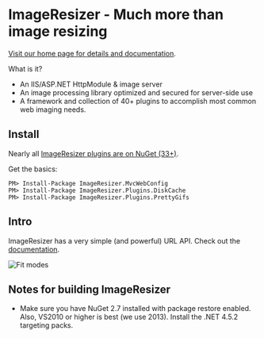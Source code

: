 # ImageResizer - Much more than image resizing

[Visit our home page for details and documentation](http://imageresizing.net).

What is it?

* An IIS/ASP.NET HttpModule & image server
* An image processing library optimized and secured for server-side use
* A framework and collection of 40+ plugins to accomplish most common web imaging needs. 


## Install

Nearly all [ImageResizer plugins are on NuGet (33+)](https://www.nuget.org/packages?q=nathanaeljones).

Get the basics:
```
PM> Install-Package ImageResizer.MvcWebConfig
PM> Install-Package ImageResizer.Plugins.DiskCache
PM> Install-Package ImageResizer.Plugins.PrettyGifs
```

## Intro

ImageResizer has a very simple (and powerful) URL API. Check out the [documentation](http://imageresizing.net/docs).

![Fit modes](http://z.zr.io/rw/diagrams/resizing-modes.png)

## Notes for building ImageResizer

* Make sure you have NuGet 2.7 installed with package restore enabled. Also, VS2010 or higher is best (we use 2013). Install the .NET 4.5.2 targeting packs. 

